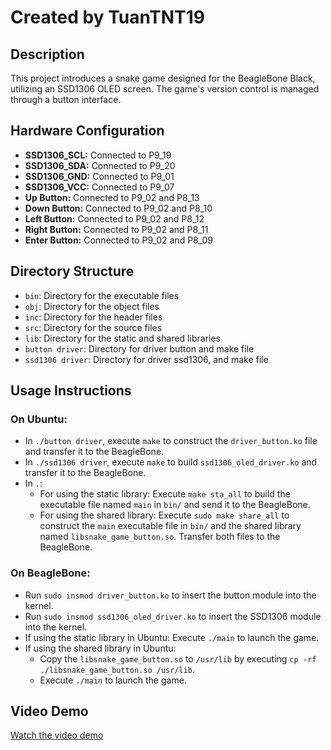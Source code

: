 # Created by TuanTNT19

## Description
This project introduces a snake game designed for the BeagleBone Black, utilizing an SSD1306 OLED screen. The game's version control is managed through a button interface.

## Hardware Configuration
- **SSD1306_SCL:** Connected to P9_19
- **SSD1306_SDA:** Connected to P9_20
- **SSD1306_GND:** Connected to P9_01 
- **SSD1306_VCC:** Connected to P9_07
- **Up Button:** Connected to P9_02 and P8_13
- **Down Button:** Connected to P9_02 and P8_10
- **Left Button:** Connected to P9_02 and P8_12
- **Right Button:** Connected to P9_02 and P8_11
- **Enter Button:** Connected to P9_02 and P8_09

## Directory Structure
- `bin`: Directory for the executable files
- `obj`: Directory for the object files
- `inc`: Directory for the header files
- `src`: Directory for the source files
- `lib`: Directory for the static and shared libraries
- `button driver`: Directory for driver button and make file
- `ssd1306 driver`: Directory for driver ssd1306, and make file

## Usage Instructions
### On Ubuntu:
- In `./button driver`, execute `make` to construct the `driver_button.ko` file and transfer it to the BeagleBone.
- In `./ssd1306 driver`, execute `make` to build `ssd1306_oled_driver.ko` and transfer it to the BeagleBone.
- In `.`:
  - For using the static library: Execute `make sta_all` to build the executable file named `main` in `bin/` and send it to the BeagleBone.
  - For using the shared library: Execute `sudo make share_all` to construct the `main` executable file in `bin/` and the shared library named `libsnake_game_button.so`. Transfer both files to the BeagleBone.

### On BeagleBone:
- Run `sudo insmod driver_button.ko` to insert the button module into the kernel.
- Run `sudo insmod ssd1306_oled_driver.ko` to insert the SSD1306 module into the kernel.
- If using the static library in Ubuntu: Execute `./main` to launch the game.
- If using the shared library in Ubuntu:
  - Copy the `libsnake_game_button.so` to `/usr/lib` by executing `cp -rf ./libsnake_game_button.so /usr/lib`.
  - Execute `./main` to launch the game.
  
## Video Demo
[Watch the video demo](https://youtu.be/gbpuqwJCehI)
